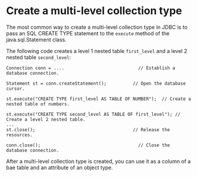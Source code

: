 Create a multi-level collection type 
=========================================================

The most common way to create a multi-level collection type in JDBC is to pass an SQL CREATE TYPE statement to the `execute` method of the java.sql.Statement class. 

The following code creates a level 1 nested table `first_level` and a level 2 nested table `second_level`:

```unknow
Connection conn = ....                            // Establish a database connection.

Statement st = conn.createStatement();          // Open the database cursor.

st.execute("CREATE TYPE first_level AS TABLE OF NUMBER");  // Create a nested table of numbers.

st.execute("CREATE TYPE second_level AS TABLE OF first_level"); // Create a level 2 nested table.
...        
st.close();                                     // Release the resources.

conn.close();                                     // Close the database connection.
```



After a multi-level collection type is created, you can use it as a column of a bae table and an attribute of an object type.
